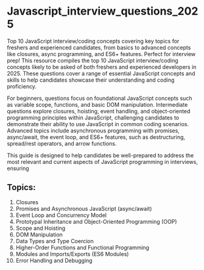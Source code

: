 # Javascript_interview_questions_2025
Top 10 JavaScript interview/coding concepts  covering key topics for freshers and experienced candidates, from basics to advanced concepts like closures, async programming, and ES6+ features. Perfect for interview prep!
This resource compiles the top 10 JavaScript interview/coding concepts likely to be asked of both freshers and experienced developers in 2025. These questions cover a range of essential JavaScript concepts and skills to help candidates showcase their understanding and coding proficiency.

For beginners, questions focus on foundational JavaScript concepts such as variable scope, functions, and basic DOM manipulation. Intermediate questions explore closures, hoisting, event handling, and object-oriented programming principles within JavaScript, challenging candidates to demonstrate their ability to use JavaScript in common coding scenarios. Advanced topics include asynchronous programming with promises, async/await, the event loop, and ES6+ features, such as destructuring, spread/rest operators, and arrow functions.

This guide is designed to help candidates be well-prepared to address the most relevant and current aspects of JavaScript programming in interviews, ensuring



## Topics: 
1. Closures  
2. Promises and Asynchronous JavaScript (async/await)  
3. Event Loop and Concurrency Model  
4. Prototypal Inheritance and Object-Oriented Programming (OOP)  
5. Scope and Hoisting  
6. DOM Manipulation  
7. Data Types and Type Coercion  
8. Higher-Order Functions and Functional Programming  
9. Modules and Imports/Exports (ES6 Modules)  
10. Error Handling and Debugging


